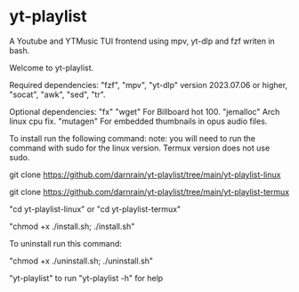 # yt-playlist
A Youtube and YTMusic TUI frontend using mpv, yt-dlp and fzf writen in bash.

Welcome to yt-playlist.

Required dependencies: "fzf", "mpv", "yt-dlp" version 2023.07.06 or higher, "socat", "awk", "sed", "tr".

Optional dependencies: "fx" "wget" For Billboard hot 100. "jemalloc" Arch linux cpu fix. "mutagen" For embedded thumbnails in opus audio files.

To install run the following command: 
note: you will need to run the command with sudo for the linux version. Termux version does not use sudo.

git clone https://github.com/darnrain/yt-playlist/tree/main/yt-playlist-linux

git clone https://github.com/darnrain/yt-playlist/tree/main/yt-playlist-termux

"cd yt-playlist-linux"
or
"cd yt-playlist-termux"

"chmod +x ./install.sh; ./install.sh"

To uninstall run this command:

"chmod +x ./uninstall.sh; ./uninstall.sh"

"yt-playlist" to run
"yt-playlist -h" for help


